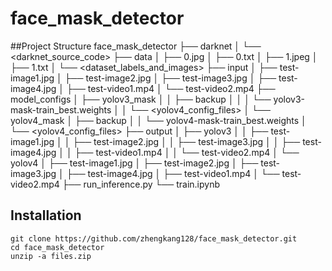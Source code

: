 # face_mask_detector

##Project Structure
face_mask_detector
├── darknet
│   └── <darknet_source_code>
├── data
│   ├── 0.jpg
│   ├── 0.txt
│   ├── 1.jpeg
│   ├── 1.txt
│   └── <dataset_labels_and_images>
├── input
│   ├── test-image1.jpg
│   ├── test-image2.jpg
│   ├── test-image3.jpg
│   ├── test-image4.jpg
│   ├── test-video1.mp4
│   └── test-video2.mp4
├── model_configs
│   ├── yolov3_mask
│   │   ├── backup
│   │   │   └── yolov3-mask-train_best.weights
│   │   └── <yolov4_config_files>
│   └── yolov4_mask
│       ├── backup
│       │   └── yolov4-mask-train_best.weights
│       └── <yolov4_config_files>
├── output
│   ├── yolov3
│   │   ├── test-image1.jpg
│   │   ├── test-image2.jpg
│   │   ├── test-image3.jpg
│   │   ├── test-image4.jpg
│   │   ├── test-video1.mp4
│   │   └── test-video2.mp4
│   └── yolov4
│       ├── test-image1.jpg
│       ├── test-image2.jpg
│       ├── test-image3.jpg
│       ├── test-image4.jpg
│       ├── test-video1.mp4
│       └── test-video2.mp4
├── run_inference.py
└── train.ipynb


## Installation
```
git clone https://github.com/zhengkang128/face_mask_detector.git
cd face_mask_detector
unzip -a files.zip
```
